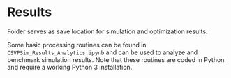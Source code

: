 # Results

Folder serves as save location for simulation and optimization results.

Some basic processing routines can be found in `CSVPSim_Results_Analytics.ipynb` and can be used to analyze and benchmark simulation results. Note that these routines are coded in Python and require a working Python 3 installation.
